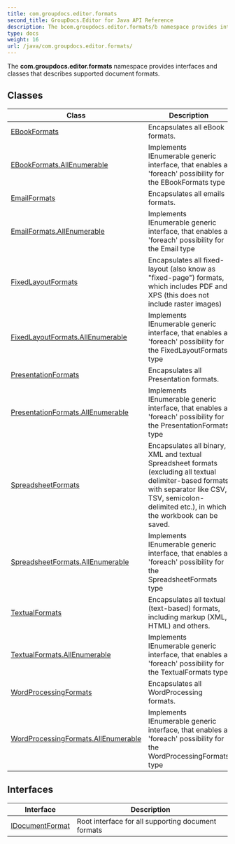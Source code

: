 ```yaml
---
title: com.groupdocs.editor.formats
second_title: GroupDocs.Editor for Java API Reference
description: The bcom.groupdocs.editor.formats/b namespace provides interfaces and classes that describes supported document formats.
type: docs
weight: 16
url: /java/com.groupdocs.editor.formats/
---
```


The **com.groupdocs.editor.formats** namespace provides interfaces and classes that describes supported document formats.


## Classes

| Class | Description |
| --- | --- |
| [EBookFormats](../com.groupdocs.editor.formats/ebookformats) | Encapsulates all eBook formats. |
| [EBookFormats.AllEnumerable](../com.groupdocs.editor.formats/ebookformats.allenumerable) | Implements IEnumerable generic interface, that enables a 'foreach' possibility for the EBookFormats type |
| [EmailFormats](../com.groupdocs.editor.formats/emailformats) | Encapsulates all emails formats. |
| [EmailFormats.AllEnumerable](../com.groupdocs.editor.formats/emailformats.allenumerable) | Implements IEnumerable generic interface, that enables a 'foreach' possibility for the Email type |
| [FixedLayoutFormats](../com.groupdocs.editor.formats/fixedlayoutformats) | Encapsulates all fixed-layout (also know as "fixed-page") formats, which includes PDF and XPS (this does not include raster images) |
| [FixedLayoutFormats.AllEnumerable](../com.groupdocs.editor.formats/fixedlayoutformats.allenumerable) | Implements IEnumerable generic interface, that enables a 'foreach' possibility for the FixedLayoutFormats type |
| [PresentationFormats](../com.groupdocs.editor.formats/presentationformats) | Encapsulates all Presentation formats. |
| [PresentationFormats.AllEnumerable](../com.groupdocs.editor.formats/presentationformats.allenumerable) | Implements IEnumerable generic interface, that enables a 'foreach' possibility for the PresentationFormats type |
| [SpreadsheetFormats](../com.groupdocs.editor.formats/spreadsheetformats) | Encapsulates all binary, XML and textual Spreadsheet formats (excluding all textual delimiter-based formats with separator like CSV, TSV, semicolon-delimited etc.), in which the workbook can be saved. |
| [SpreadsheetFormats.AllEnumerable](../com.groupdocs.editor.formats/spreadsheetformats.allenumerable) | Implements IEnumerable generic interface, that enables a 'foreach' possibility for the SpreadsheetFormats type |
| [TextualFormats](../com.groupdocs.editor.formats/textualformats) | Encapsulates all textual (text-based) formats, including markup (XML, HTML) and others. |
| [TextualFormats.AllEnumerable](../com.groupdocs.editor.formats/textualformats.allenumerable) | Implements IEnumerable generic interface, that enables a 'foreach' possibility for the TextualFormats type |
| [WordProcessingFormats](../com.groupdocs.editor.formats/wordprocessingformats) | Encapsulates all WordProcessing formats. |
| [WordProcessingFormats.AllEnumerable](../com.groupdocs.editor.formats/wordprocessingformats.allenumerable) | Implements IEnumerable generic interface, that enables a 'foreach' possibility for the WordProcessingFormats type |

## Interfaces

| Interface | Description |
| --- | --- |
| [IDocumentFormat](../com.groupdocs.editor.formats/idocumentformat) | Root interface for all supporting document formats |
